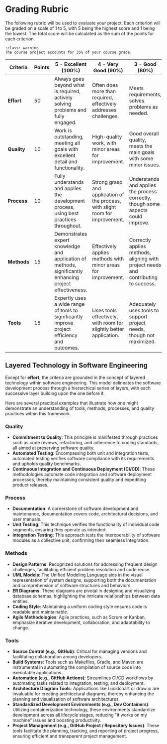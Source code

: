 # Grading Rubric

The following rubric will be used to evaluate your project. Each criterion will be graded on a scale of 1 to 5, with 5 being the highest score and 1 being the lowest. The total score will be calculated as the sum of the points for each criterion.

```{admonition} Course Impact
:class: warning
The course project accounts for 35% of your course grade. 
```


| Criteria               | Points | 5 - Excellent (100%)                                                                                   | 4 - Very Good (90%)                                                                         | 3 - Good (80%)                                                                       | 2 - Fair (70%)                                                                     | 1 - Poor (60%)                                                               |
|------------------------|--------|-------------------------------------------------------------------------------------------------------|---------------------------------------------------------------------------------------------|-------------------------------------------------------------------------------------|-----------------------------------------------------------------------------------|----------------------------------------------------------------------------|
| **Effort**             | 50     | Always goes beyond what is required, actively solving problems and fully engaged.                      | Often does more than required, effectively addresses challenges.                           | Meets requirements, solves problems as needed.                                      | Does just enough to meet some requirements, struggles with some challenges.    | Fails to meet basic requirements or solve problems.                        |
| **Quality**            | 10     | Work is outstanding, meeting all goals with excellent detail and functionality.                       | High-quality work, with minor areas for improvement.                                        | Good overall quality, meets the main goals with some minor issues.                    | Adequate quality, but with noticeable problems needing attention.              | Work is below expected quality, with significant issues.                   |
| **Process**            | 10     | Fully understands and applies the development process, using best practices throughout.               | Strong grasp and application of the process, with slight room for improvement.              | Understands and applies the process correctly, though some aspects could improve.     | Basic understanding and application of the process, with clear gaps.          | Lacks understanding of the process, leading to poor application.            |
| **Methods**            | 15     | Demonstrates expert knowledge and application of methods, significantly enhancing project effectiveness. | Effectively applies methods with minor areas for improvement.                               | Correctly applies methods, aligning with project needs and contributing to success.   | Applies methods to some extent, but not optimally.                            | Poor application of methods, contributing little to project success.       |
| **Tools**              | 15     | Expertly uses a wide range of tools to significantly improve project efficiency and outcomes.          | Uses tools effectively, with room for slightly better application.                          | Adequately uses tools to support project needs, though not maximized.                  | Limited or suboptimal use of tools, providing minimal benefit.               | Ineffective use of tools, hindering project progress and quality.          |


## Layered Technology in Software Engineering

Except for **effort**, the criteria are grounded in the concept of layered technology within software engineering. This model delineates the software development process through a hierarchical series of layers, with each successive layer building upon the one before it.

Here are several practical examples that illustrate how one might demonstrate an understanding of tools, methods, processes, and quality practices within this framework.


### Quality

- **Commitment to Quality**: This principle is manifested through practices such as code reviews, refactoring, and adherence to coding standards, all aimed at preserving software quality.
- **Automated Testing**: Encompassing both unit and integration tests, automated testing verifies software compliance with its requirements and upholds quality benchmarks.
- **Continuous Integration and Continuous Deployment (CI/CD)**: These methodologies automate code integration and software deployment processes, thereby maintaining consistent quality and expediting product releases.


### Process

- **Documentation**: A cornerstone of software development and maintenance, documentation covers code, architectural decisions, and user manuals.
- **Unit Testing**: This technique verifies the functionality of individual code segments, ensuring they operate as intended.
- **Integration Testing**: This approach tests the interoperability of software modules as a collective unit, confirming their seamless integration.


### Methods

- **Design Patterns**: Recognized solutions for addressing frequent design challenges, facilitating efficient problem resolution and code reuse.
- **UML Models**: The Unified Modeling Language aids in the visual representation of system designs, supporting both the documentation and comprehension of software structures and behaviors.
- **ER Diagrams**: These diagrams are pivotal in designing and visualizing database schemas, highlighting the intricate relationships between data entities.
- **Coding Style**: Maintaining a uniform coding style ensures code is readable and maintainable.
- **Agile Methodologies**: Agile practices, such as Scrum or Kanban, emphasize iterative development, collaboration, and adaptability to change.


### Tools

- **Source Control (e.g., GitHub)**: Critical for managing versions and facilitating collaboration among developers.
- **Build Systems**: Tools such as Makefiles, Gradle, and Maven are instrumental in automating the compilation of source code into executable applications.
- **Automation (e.g., GitHub Actions)**: Streamlines CI/CD workflows by automating tasks related to integration, testing, and deployment.
- **Architecture Diagram Tools**: Applications like Lucidchart or draw.io are invaluable for creating architectural diagrams, thereby enhancing the planning and visualization of software architectures.
- **Standardized Development Environments (e.g., Dev Containers)**: Utilizing containerization technology, these environments standardize development across all lifecycle stages, reducing "it works on my machine" issues and boosting productivity.
- **Project Management (e.g., GitHub Project / Repository Issues)**: These tools facilitate the planning, tracking, and reporting of project progress, ensuring efficient and transparent project management.



